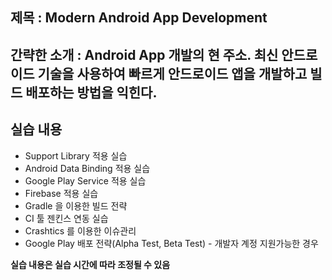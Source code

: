 ## 제목 : Modern Android App Development

## 간략한 소개 : Android App 개발의 현 주소. 최신 안드로이드 기술을 사용하여 빠르게 안드로이드 앱을 개발하고 빌드 배포하는 방법을 익힌다.
## 실습 내용 

* Support Library 적용 실습
* Android Data Binding 적용 실습
* Google Play Service 적용 실습
* Firebase 적용 실습
* Gradle 을 이용한 빌드 전략 
* CI 툴 젠킨스 연동 실습
* Crashtics 를 이용한 이슈관리
* Google Play 배포 전략(Alpha Test, Beta Test) - 개발자 계정 지원가능한 경우

**실습 내용은 실습 시간에 따라 조정될 수 있음**

